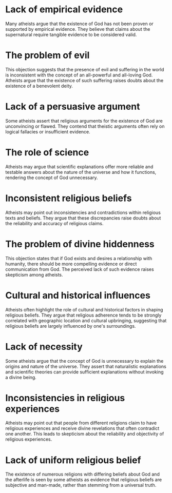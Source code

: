 
# Lack of empirical evidence

Many atheists argue that the existence of God has not been proven or supported by empirical evidence. They believe that claims about the supernatural require tangible evidence to be considered valid.

# The problem of evil

This objection suggests that the presence of evil and suffering in the world is inconsistent with the concept of an all-powerful and all-loving God. Atheists argue that the existence of such suffering raises doubts about the existence of a benevolent deity.

# Lack of a persuasive argument

Some atheists assert that religious arguments for the existence of God are unconvincing or flawed. They contend that theistic arguments often rely on logical fallacies or insufficient evidence.


# The role of science

Atheists may argue that scientific explanations offer more reliable and testable answers about the nature of the universe and how it functions, rendering the concept of God unnecessary.


# Inconsistent religious beliefs

Atheists may point out inconsistencies and contradictions within religious texts and beliefs. They argue that these discrepancies raise doubts about the reliability and accuracy of religious claims.

# The problem of divine hiddenness

This objection states that if God exists and desires a relationship with humanity, there should be more compelling evidence or direct communication from God. The perceived lack of such evidence raises skepticism among atheists.

# Cultural and historical influences

Atheists often highlight the role of cultural and historical factors in shaping religious beliefs. They argue that religious adherence tends to be strongly correlated with geographic location and cultural upbringing, suggesting that religious beliefs are largely influenced by one's surroundings.

# Lack of necessity

Some atheists argue that the concept of God is unnecessary to explain the origins and nature of the universe. They assert that naturalistic explanations and scientific theories can provide sufficient explanations without invoking a divine being.

# Inconsistencies in religious experiences

Atheists may point out that people from different religions claim to have religious experiences and receive divine revelations that often contradict one another. This leads to skepticism about the reliability and objectivity of religious experiences.


# Lack of uniform religious belief

The existence of numerous religions with differing beliefs about God and the afterlife is seen by some atheists as evidence that religious beliefs are subjective and man-made, rather than stemming from a universal truth.
